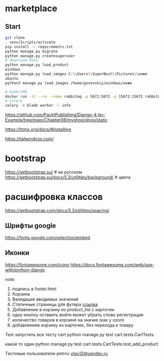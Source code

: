 # marketplace
## Start
```bash
git clone
. venv/Scripts/activate
pip install -r requirements.txt
python manage.py migrate
python manage.py createsuperuser
# download data
python manage.py load_product
windows
python manage.py load_images C:\\Users\\SuperBest\\Pictures\\ножи
ubuntu
python3 manage.py load_images /home/gusevskiy/windows/ножи

# RabbitMQ
docker run -it --rm --name rabbitmq -p 5672:5672 -p 15672:15672 rabbitmq:management
# Celery
celery -A blade worker -l info
```


https://github.com/PacktPublishing/Django-4-by-Example/tree/main/Chapter08/myshop/shop/static


https://htmx.org/docs/#installing

https://tailwindcss.com/

# bootstrap
https://getbootstrap.su/  # на русском 
https://getbootstrap.su/docs/5.3/utilities/background/  # цвета

# расшифровка классов
https://getbootstrap.com/docs/5.3/utilities/spacing/
## Шрифты google
https://fonts.google.com/selection/embed
## Иконки
https://fontawesome.com/icons
https://docs.fontawesome.com/web/use-with/python-django

note:
1) подпись в footer.html
2) Корзина
3) Валидация вводимых значений
4) Статичные страницы для футера [ссылка](https://practicum.yandex.ru/learn/backend-developer/courses/1b78b2c9-df6f-4349-a831-7ef978dd092f/sprints/72332/topics/03b3895d-0391-4b6f-8247-8e6f5be17568/lessons/5679e3c2-82aa-4d36-b184-dfa794ed3a08/)
5) Добавление в корзину из product_list с карточек
6) одну кнопку оставить войти может убрать слово регистрация
7) количество товаров в корзине на значке (как у ozon)
8) добавлениев корзину из карточек, без перехода к товару




Test
запустить все тесту cart
python manage.py test cart.tests.CartTests.

какой то один 
python manage.py test cart.tests.CartTests.test_add_product





Тeстовые пользователи
petrov
vlgu12@yandex.ru